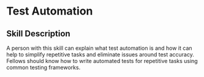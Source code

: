 # Test Automation

## Skill Description
A person with this skill can explain what test automation is and how it can help to simplify repetitive tasks and eliminate issues around test accuracy. Fellows should know how to write automated tests for repetitive tasks using common testing frameworks.
